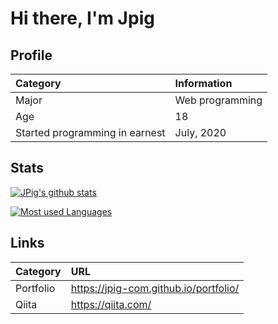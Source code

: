 # Hi there, I'm Jpig

## Profile

|Category|Information|
|:--|:--|
|Major|Web programming|
|Age|18|
|Started programming in earnest|July, 2020|

## Stats

[![JPig's github stats](https://github-readme-stats.vercel.app/api?username=jpig-com&count_private=true&show_icons=true&layout=compact)](https://github.com/jpig-com/v)

[![Most used Languages](https://github-readme-stats.vercel.app/api/top-langs/?username=jpig-com&layout=compact)](https://github.com/jpig-com/)

## Links

|Category|URL|
|:--|:--|
|Portfolio|https://jpig-com.github.io/portfolio/|
|Qiita|https://qiita.com/|
